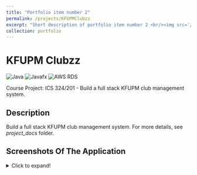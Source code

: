 ```yaml
---
title: "Portfolio item number 2"
permalink: /projects/KFUPMClubzz
excerpt: "Short description of portfolio item number 2 <br/><img src='/images/500x300.png'>"
collection: portfolio
---
```


# KFUPM Clubzz
  ![Java](https://img.shields.io/badge/Java-5181b8?style=flat&logo=java&logoColor=white)
  ![Javafx](https://img.shields.io/badge/Javafx-orange?style=flat)
  ![AWS RDS](https://img.shields.io/badge/-AWS_RDS-f0806c?style=flat)
  
  Course Project: ICS 324/201 - Build a full stack KFUPM club management system.

## Description
   Build a full stack KFUPM club management system. For more details, see *project_docs* folder.

## Screenshots Of The Application
<details>
  <summary>Click to expand!</summary>
<img src="/readme_res/Snap1.png" width="400"/><img src="/readme_res/Snap2.png" width="400"/>

<img src="/readme_res/Snap3.png" width="400"/> <img src="/readme_res/Snap4.png" width="400"/> 

<img src="/readme_res/Snap5.png" width="400"/><img src="/readme_res/Snap6.png" width="400"/>

<img src="/readme_res/Snap7.png" width="400"/> <img src="/readme_res/Snap8.png" width="400"/> 

<img src="/readme_res/Snap9.png" width="400"/> <img src="/readme_res/Snap10.png" width="400"/> 
</details>





